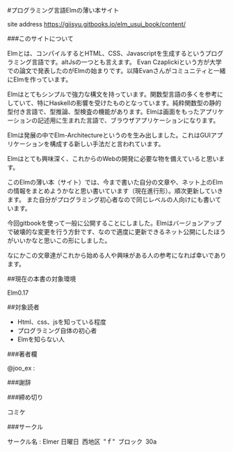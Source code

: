 #プログラミング言語Elmの薄い本サイト

site address
https://giisyu.gitbooks.io/elm_usui_book/content/

###このサイトについて


Elmとは、コンパイルするとHTML、CSS、Javascriptを生成するというプログラミング言語です。altJsの一つとも言えます。
Evan Czaplickiという方が大学での論文で発表したのがElmの始まりです。以降Evanさんがコミュニティと一緒にElmを作っています。

Elmはとてもシンプルで強力な構文を持っています。関数型言語の多くを参考にしていて、特にHaskellの影響を受けたものとなっています。純粋関数型の静的型付き言語で、型推論、型検査の機能があります。Elmは画面をもったアプリケーションの記述用に生まれた言語で、ブラウザアプリケーションになります。

Elmは発展の中でElm-Architectureというのを生み出しました。これはGUIアプリケーションを構成する新しい手法だと言われています。

Elmはとても興味深く、これからのWebの開発に必要な物を備えていると思います。

このElmの薄い本（サイト）では、今まで書いた自分の文章や、ネット上のElmの情報をまとめようかなと思い書いています（現在進行形）。順次更新していきます。
また自分がプログラミング初心者なので同じレベルの人向けにも書いています。

今回gitbookを使って一般に公開することにしました。Elmはバージョンアップで破壊的な変更を行う方針です、なので適度に更新できるネット公開にしたほうがいいかなと思いこの形にしました。

なにかこの文章達がこれから始める人や興味がある人の参考になれば幸いであります。

##現在の本書の対象環境

Elm0.17

##対象読者

* Html、css、jsを知っている程度
* プログラミング自体の初心者
* Elmを知らない人

###著者欄

@joo_ex :

###謝辞

###締め切り

コミケ

###サークル

サークル名 : Elmer
日曜日 西地区 "ｆ" ブロック 30a
